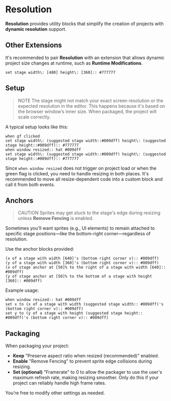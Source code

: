 # Resolution

**Resolution** provides utility blocks that simplify the creation of projects with **dynamic resolution** support.

## Other Extensions

It's recommended to pair **Resolution** with an extension that allows dynamic project size changes at runtime, such as **Runtime Modifications**.

```scratch
set stage width\: [480] height\: [360]:: #777777
```

## Setup

> NOTE
> The stage might not match your exact screen resolution or the expected resolution in the editor. This happens because it's based on the browser window’s inner size. When packaged, the project will scale correctly.

A typical setup looks like this:

```scratch
when gf clicked
set stage width\: (suggested stage width::#009dff) height\: (suggested stage height::#009dff):: #777777
when window resized:: hat #009dff
set stage width\: (suggested stage width::#009dff) height\: (suggested stage height::#009dff):: #777777
```

Since `when window resized` does not trigger on project load or when the green flag is clicked, you need to handle resizing in both places. It's recommended to move all resize-dependent code into a custom block and call it from both events.

## Anchors

> CAUTION
> Sprites may get stuck to the stage's edge during resizing unless **Remove Fencing** is enabled.

Sometimes you’ll want sprites (e.g., UI elements) to remain attached to specific stage positions—like the bottom-right corner—regardless of resolution.

Use the anchor blocks provided:

```scratch
(x of a stage with width [640]'s (bottom right corner v):: #009dff)
(y of a stage with width [360]'s (bottom right corner v):: #009dff)
(x of stage anchor at [50]% to the right of a stage with width [640]:: #009dff)
(y of stage anchor at [50]% to the bottom of a stage with height [360]:: #009dff)
```

Example usage:

```scratch
when window resized:: hat #009dff
set x to (x of a stage with width (suggested stage width:: #009dff)'s (bottom right corner v):: #009dff)
set y to (y of a stage with height (suggested stage height:: #009dff)'s (bottom right corner v):: #009dff)
```

## Packaging

When packaging your project:
- **Keep** "Preserve aspect ratio when resized (recommended)" enabled.
- **Enable** "Remove Fencing" to prevent sprite edge collisions during resizing.
- **Set (optional)** "Framerate" to 0 to allow the packager to use the user's maximum refresh rate, making resizing smoother. Only do this if your project can reliably handle high frame rates.

You’re free to modify other settings as needed.